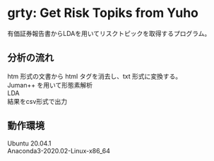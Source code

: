 # grty: Get Risk Topiks from Yuho
有価証券報告書からLDAを用いてリスクトピックを取得するプログラム。

## 分析の流れ
htm 形式の文書から html タグを消去し、txt 形式に変換する。  
Juman++ を用いて形態素解析  
LDA  
結果をcsv形式で出力  

## 動作環境
Ubuntu 20.04.1  
Anaconda3-2020.02-Linux-x86_64  
